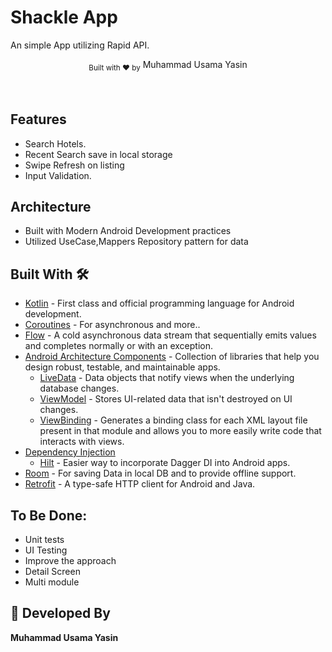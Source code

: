 # Shackle App
An simple App utilizing Rapid API.

<div align="center">
  <sub>Built with ❤︎ by</sub>
  <a>Muhammad Usama Yasin</a>
</div>
<br/>

<br/>

## Features
* Search Hotels.
* Recent Search save in local storage
* Swipe Refresh on listing
* Input Validation.

## Architecture
* Built with Modern Android Development practices
* Utilized UseCase,Mappers Repository pattern for data

## Built With 🛠
- [Kotlin](https://kotlinlang.org/) - First class and official programming language for Android development.
- [Coroutines](https://kotlinlang.org/docs/reference/coroutines-overview.html) - For asynchronous and more..
- [Flow](https://kotlin.github.io/kotlinx.coroutines/kotlinx-coroutines-core/kotlinx.coroutines.flow/-flow/) - A cold asynchronous data stream that sequentially emits values and completes normally or with an exception.
- [Android Architecture Components](https://developer.android.com/topic/libraries/architecture) - Collection of libraries that help you design robust, testable, and maintainable apps.
    - [LiveData](https://developer.android.com/topic/libraries/architecture/livedata) - Data objects that notify views when the underlying database changes.
    - [ViewModel](https://developer.android.com/topic/libraries/architecture/viewmodel) - Stores UI-related data that isn't destroyed on UI changes.
    - [ViewBinding](https://developer.android.com/topic/libraries/view-binding) - Generates a binding class for each XML layout file present in that module and allows you to more easily write code that interacts with views.
- [Dependency Injection](https://developer.android.com/training/dependency-injection)
    - [Hilt](https://dagger.dev/hilt) - Easier way to incorporate Dagger DI into Android apps.
- [Room](https://developer.android.com/reference/androidx/room/package-summary) - For saving Data in local DB and to provide offline support.
- [Retrofit](https://square.github.io/retrofit/) - A type-safe HTTP client for Android and Java.


## To Be Done:
- Unit tests
- UI Testing
- Improve the approach
- Detail Screen
- Multi module

## 👨 Developed By
**Muhammad Usama Yasin**
